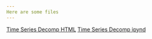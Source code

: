 ```yaml
---
Here are some files
---
```

[Time Series Decomp HTML](TimeSeries.html)
[Time Series Decomp ipynd](TimeSeries.ipynb)
